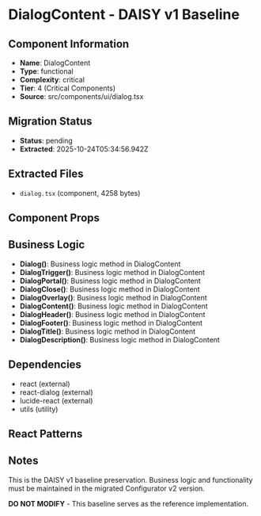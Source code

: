 # DialogContent - DAISY v1 Baseline

## Component Information

- **Name**: DialogContent
- **Type**: functional
- **Complexity**: critical
- **Tier**: 4 (Critical Components)
- **Source**: src/components/ui/dialog.tsx

## Migration Status

- **Status**: pending
- **Extracted**: 2025-10-24T05:34:56.942Z

## Extracted Files

- `dialog.tsx` (component, 4258 bytes)

## Component Props



## Business Logic

- **Dialog()**: Business logic method in DialogContent
- **DialogTrigger()**: Business logic method in DialogContent
- **DialogPortal()**: Business logic method in DialogContent
- **DialogClose()**: Business logic method in DialogContent
- **DialogOverlay()**: Business logic method in DialogContent
- **DialogContent()**: Business logic method in DialogContent
- **DialogHeader()**: Business logic method in DialogContent
- **DialogFooter()**: Business logic method in DialogContent
- **DialogTitle()**: Business logic method in DialogContent
- **DialogDescription()**: Business logic method in DialogContent

## Dependencies

- react (external)
- react-dialog (external)
- lucide-react (external)
- utils (utility)

## React Patterns



## Notes

This is the DAISY v1 baseline preservation. Business logic and functionality
must be maintained in the migrated Configurator v2 version.

**DO NOT MODIFY** - This baseline serves as the reference implementation.
